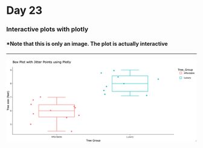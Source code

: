# Day 23

### Interactive plots with plotly

#### *Note that this is only an image. The plot is actually interactive
 ---
![boxplot](Day_23_boxplot_plotly.png)

